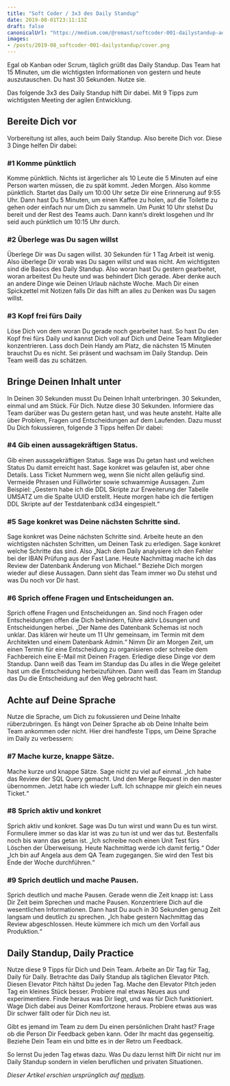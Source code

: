 ```yaml
---
title: "Soft Coder / 3x3 des Daily Standup"
date: 2019-08-01T23:11:13Z
draft: false
canonicalUrl: "https://medium.com/@remast/softcoder-001-dailystandup-adcac2b4361e"
images:
- /posts/2019-08_softcoder-001-dailystandup/cover.png
---
```


Egal ob Kanban oder Scrum, täglich grüßt das Daily Standup. Das Team hat 15 Minuten, um die wichtigsten Informationen von gestern und heute auszutauschen. Du hast 30 Sekunden. Nutze sie. 

Das folgende 3x3 des Daily Standup hilft Dir dabei. Mit 9 Tipps zum wichtigsten Meeting der agilen Entwicklung.

## Bereite Dich vor

Vorbereitung ist alles, auch beim Daily Standup. Also bereite Dich vor. Diese 3 Dinge helfen Dir dabei:

### #1 Komme pünktlich

Komme pünktlich. Nichts ist ärgerlicher als 10 Leute die 5 Minuten auf eine Person warten müssen, die zu spät kommt. Jeden Morgen. Also komme pünktlich. Startet das Daily um 10:00 Uhr setze Dir eine Erinnerung auf 9:55 Uhr. Dann hast Du 5 Minuten, um einen Kaffee zu holen, auf die Toilette zu gehen oder einfach nur um Dich zu sammeln. Um Punkt 10 Uhr stehst Du bereit und der Rest des Teams auch. Dann kann‘s direkt losgehen und Ihr seid auch pünktlich um 10:15 Uhr durch.

### #2 Überlege was Du sagen willst

Überlege Dir was Du sagen willst. 30 Sekunden für 1 Tag Arbeit ist wenig. Also überlege Dir vorab was Du sagen willst und was nicht. Am wichtigsten sind die Basics des Daily Standup. Also woran hast Du gestern gearbeitet,  woran arbeitest Du heute und was behindert Dich gerade. Aber denke auch an andere Dinge wie Deinen Urlaub nächste Woche. Mach Dir einen Spickzettel mit Notizen falls Dir das hilft an alles zu Denken was Du sagen willst.

### #3 Kopf frei fürs Daily

Löse Dich von dem woran Du gerade noch gearbeitet hast. So hast Du den Kopf frei fürs Daily und kannst Dich voll auf Dich und Deine Team Mitglieder konzentrieren. Lass doch Dein Handy am Platz, die nächsten 15 Minuten brauchst Du es nicht. Sei präsent und wachsam im Daily Standup. Dein Team weiß das zu schätzen.

## Bringe Deinen Inhalt unter

In Deinen 30 Sekunden musst Du Deinen Inhalt unterbringen. 30 Sekunden, einmal und am Stück. Für Dich. Nutze diese 30 Sekunden. Informiere das Team darüber was Du gestern getan hast, und was heute ansteht. Halte alle über Problem, Fragen und Entscheidungen auf dem Laufenden. Dazu musst Du Dich fokussieren, folgende 3 Tipps helfen Dir dabei:

### #4 Gib einen aussagekräftigen Status.

Gib einen aussagekräftigen Status. Sage was Du getan hast und welchen Status Du damit erreicht hast. Sage konkret was gelaufen ist, aber ohne Details. Lass Ticket Nummern weg, wenn Sie nicht allen geläufig sind. Vermeide Phrasen und Füllwörter sowie schwammige Aussagen. Zum Beispiel: „Gestern habe ich die DDL Skripte zur Erweiterung der Tabelle UMSATZ um die Spalte UUID erstellt. Heute morgen habe ich die fertigen DDL Skripte auf der Testdatenbank cd34 eingespielt.“

### #5 Sage konkret was Deine nächsten Schritte sind.

Sage konkret was Deine nächsten Schritte sind. Arbeite heute an den wichtigsten nächsten Schritten, um Deinen Task zu erledigen. Sage konkret welche Schritte das sind. Also „Nach dem Daily analysiere ich den Fehler bei der IBAN Prüfung aus der Fast Lane. Heute Nachmittag mache ich das Review der Datenbank Änderung von Michael.“ Beziehe Dich morgen wieder auf diese Aussagen. Dann sieht das Team immer wo Du stehst und was Du noch vor Dir hast.

### #6 Sprich offene Fragen und Entscheidungen an.

Sprich offene Fragen und Entscheidungen an. Sind noch Fragen oder Entscheidungen offen die Dich behindern, führe aktiv Lösungen und Entscheidungen herbei. „Der Name des Datenbank Schemas ist noch unklar. Das klären wir heute um 11 Uhr gemeinsam, im Termin mit dem Architekten und einem Datenbank Admin.“ Nimm Dir am Morgen Zeit, um einen Termin für eine Entscheidung zu organisieren oder schreibe dem Fachbereich eine E-Mail mit Deinen Fragen. Erledige diese Dinge vor dem Standup. Dann weiß das Team im Standup das Du alles in die Wege geleitet hast um die Entscheidung herbeizuführen. Dann weiß das Team im Standup das Du die Entscheidung auf den Weg gebracht hast.

## Achte auf Deine Sprache

Nutze die Sprache, um Dich zu fokussieren und Deine Inhalte rüberzubringen. Es hängt von Deiner Sprache ab ob Deine Inhalte beim Team ankommen oder nicht. Hier drei handfeste Tipps, um Deine Sprache im Daily zu verbessern:

### #7 Mache kurze, knappe Sätze. 

Mache kurze und knappe Sätze. Sage nicht zu viel auf einmal. „Ich habe das Review der SQL Query gemacht. Und den Merge Request in den master übernommen. Jetzt habe ich wieder Luft. Ich schnappe mir gleich ein neues Ticket.“

### #8 Sprich aktiv und konkret

Sprich aktiv und konkret. Sage was Du tun wirst und wann Du es tun wirst. Formuliere immer so das klar ist was zu tun ist und wer das tut. Bestenfalls noch bis wann das getan ist. „Ich schreibe noch einen Unit Test fürs Löschen der Überweisung. Heute Nachmittag werde ich damit fertig.“ Oder „Ich bin auf Angela aus dem QA Team zugegangen. Sie wird den Test bis Ende der Woche durchführen.“

### #9 Sprich deutlich und mache Pausen.

Sprich deutlich und mache Pausen. Gerade wenn die Zeit knapp ist: Lass Dir Zeit beim Sprechen und mache Pausen. Konzentriere Dich auf die wesentlichen Informationen. Dann hast Du auch in 30 Sekunden genug Zeit langsam und deutlich zu sprechen. „Ich habe gestern Nachmittag das Review abgeschlossen. <Pause> Heute kümmere ich mich um den Vorfall aus Produktion.“

## Daily Standup, Daily Practice

Nutze diese 9 Tipps für Dich und Dein Team. Arbeite an Dir Tag für Tag, Daily für Daily. Betrachte das Daily Standup als täglichen Elevator Pitch. Diesen Elevator Pitch hältst Du jeden Tag. Mache den Elevator Pitch jeden Tag ein kleines Stück besser. Probiere mal etwas Neues aus und experimentiere. Finde heraus was Dir liegt, und was für Dich funktioniert. Wage Dich dabei aus Deiner Komfortzone heraus. Probiere etwas aus was Dir schwer fällt oder für Dich neu ist.

Gibt es jemand im Team zu dem Du einen persönlichen Draht hast? Frage ob die Person Dir Feedback geben kann. Oder Ihr macht das gegenseitig. Beziehe Dein Team ein und bitte  es in der Retro um Feedback.

So lernst Du jeden Tag etwas dazu. Was Du dazu lernst hilft Dir nicht nur im Daily Standup sondern in vielen beruflichen und privaten Situationen.


*Dieser Artikel erschien ursprünglich auf [medium](https://medium.com/@remast/softcoder-001-dailystandup-adcac2b4361e).*
